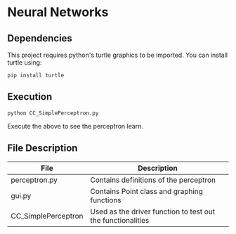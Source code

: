 # Neural Networks

## Dependencies

This project requires python's turtle graphics to be imported. You can install turtle using:	

	pip install turtle

## Execution
	python CC_SimplePerceptron.py

Execute the above to see the perceptron learn.

## File Description

|File     		|Description 						    |
|-----------------------|-----------------------------------------------------------|
|perceptron.py 		|Contains definitions of the perceptron                     |
|gui.py   		|Contains Point class and graphing functions                |
|CC_SimplePerceptron	|Used as the driver function to test out the functionalities|
